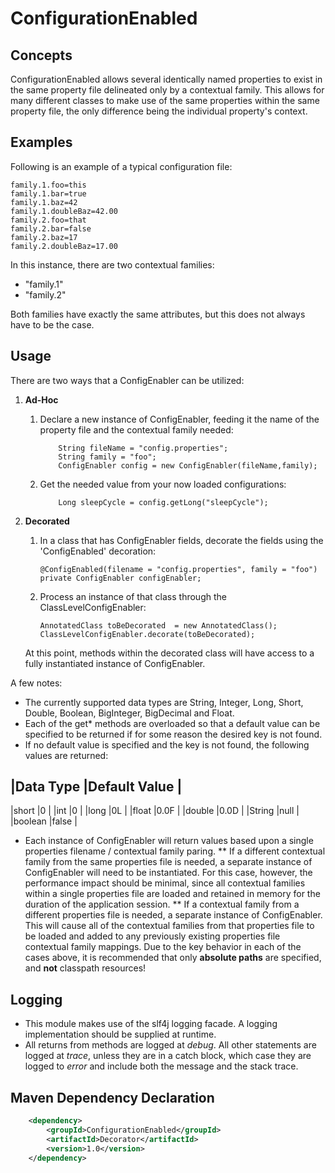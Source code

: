 # ConfigurationEnabled

## Concepts
ConfigurationEnabled allows several identically named properties to exist in the same property file delineated only by
 a contextual family. This allows for many different classes to make use of the same properties within the same property
 file, the only difference being the individual property's context.

## Examples
Following is an example of a typical configuration file:

```
family.1.foo=this
family.1.bar=true
family.1.baz=42
family.1.doubleBaz=42.00
family.2.foo=that
family.2.bar=false
family.2.baz=17
family.2.doubleBaz=17.00
```

In this instance, there are two contextual families: 
*   "family.1"
*   "family.2"

Both families have exactly the same attributes, but this does not always have to be the case.

## Usage

There are two ways that a ConfigEnabler can be utilized:

1.  **Ad-Hoc**
    1.  Declare a new instance of ConfigEnabler, feeding it the name of the property file and the contextual family needed:
        ```
            String fileName = "config.properties";
            String family = "foo";
            ConfigEnabler config = new ConfigEnabler(fileName,family);
        ```
    2.  Get the needed value from your now loaded configurations:
        ```
            Long sleepCycle = config.getLong("sleepCycle");
        ```

2. **Decorated**
    1.  In a class that has ConfigEnabler fields, decorate the fields using the 'ConfigEnabled' decoration:
        ```
        @ConfigEnabled(filename = "config.properties", family = "foo")
        private ConfigEnabler configEnabler;
        ```
    
    2.  Process an instance of that class through the ClassLevelConfigEnabler:
        ```
        AnnotatedClass toBeDecorated  = new AnnotatedClass();
        ClassLevelConfigEnabler.decorate(toBeDecorated);
        ```
    At this point, methods within the decorated class will have access to a fully instantiated instance of ConfigEnabler. 
    

A few notes:
*   The currently supported data types are String, Integer, Long, Short, Double, Boolean, BigInteger, BigDecimal and Float.
*   Each of the get* methods are overloaded so that a default value can be specified to be returned if for some reason the desired key is not 
 found.
*   If no default value is specified and the key is not found, the following values are returned:

|Data Type  |Default Value  |
 ----------------------------
|short	    |0              |
|int	    |0              |
|long	    |0L             |
|float	    |0.0F           |
|double	    |0.0D           |
|String     |null           |
|boolean	|false          |

*   Each instance of ConfigEnabler will return values based upon a single properties filename / contextual family paring. 
**  If a different contextual family from the same properties file is needed, a separate instance of ConfigEnabler will need to be instantiated.
For this case, however, the performance impact should be minimal, since all contextual families within a single properties file are loaded and 
retained in memory for the duration of the application session.
**  If a contextual family from a different properties file is needed, a separate instance of ConfigEnabler. This will cause all of the contextual
families from that properties file to be loaded and added to any previously existing properties file contextual family mappings.
Due to the key behavior in each of the cases above, it is recommended that only **absolute paths** are specified, and **not** classpath
resources!

## Logging
*   This module makes use of the slf4j logging facade. A logging implementation should be supplied at runtime. 
*   All returns from methods are logged at *debug*. All other statements are logged at *trace*, unless they are in a catch block,
    which case they are logged to *error* and include both the message and the stack trace.

## Maven Dependency Declaration
```xml
    <dependency>
        <groupId>ConfigurationEnabled</groupId>
        <artifactId>Decorator</artifactId>
        <version>1.0</version>
    </dependency>
```
